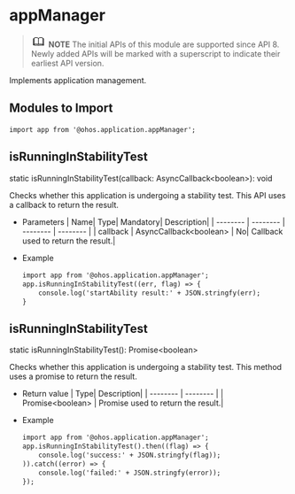 # appManager

> ![icon-note.gif](public_sys-resources/icon-note.gif) **NOTE**
> The initial APIs of this module are supported since API 8. Newly added APIs will be marked with a superscript to indicate their earliest API version.


Implements application management.


## Modules to Import

  
```
import app from '@ohos.application.appManager';
```


## isRunningInStabilityTest

static isRunningInStabilityTest(callback: AsyncCallback&lt;boolean&gt;): void

Checks whether this application is undergoing a stability test. This API uses a callback to return the result.

- Parameters
    | Name| Type| Mandatory| Description| 
  | -------- | -------- | -------- | -------- |
  | callback | AsyncCallback&lt;boolean&gt; | No| Callback used to return the result.| 

- Example
    
  ```
  import app from '@ohos.application.appManager';
  app.isRunningInStabilityTest((err, flag) => {
      console.log('startAbility result:' + JSON.stringfy(err);
  }  
  ```


## isRunningInStabilityTest

static isRunningInStabilityTest(): Promise&lt;boolean&gt;

Checks whether this application is undergoing a stability test. This method uses a promise to return the result.

- Return value
    | Type| Description| 
  | -------- | -------- |
  | Promise&lt;boolean&gt; | Promise used to return the result.| 

- Example
    
  ```
  import app from '@ohos.application.appManager';
  app.isRunningInStabilityTest().then((flag) => {
      console.log('success:' + JSON.stringfy(flag));
  )).catch((error) => {
      console.log('failed:' + JSON.stringfy(error));
  });
  ```
